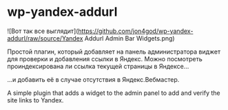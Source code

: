 # wp-yandex-addurl

![Вот так все выглядит](https://github.com/jon4god/wp-yandex-addurl/raw/source/Yandex Addurl Admin Bar Widgets.png)

Простой плагин, который добавляет на панель администратора виджет для проверки и добавления ссылки в Яндекс.
Можно посмотреть проиндексирована ли ссылка текущей страницы в Яндексе...

...и добавить её в случае отсутствия в Яндекс.Вебмастер.

A simple plugin that adds a widget to the admin panel to add and verify the site links to Yandex.
